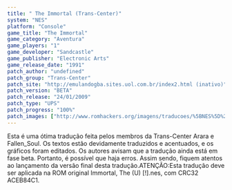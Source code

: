 ```yaml
---
title: " The Immortal (Trans-Center)"
system: "NES"
platform: "Console"
game_title: "The Immortal"
game_category: "Aventura"
game_players: "1"
game_developer: "Sandcastle"
game_publisher: "Electronic Arts"
game_release_date: "1991"
patch_author: "undefined"
patch_group: "Trans-Center"
patch_site: "http://emulandogba.sites.uol.com.br/index2.html (inativo)"
patch_version: "BETA"
patch_release: "24/01/2009"
patch_type: "UPS"
patch_progress: "100%"
patch_images: ["http://www.romhackers.org/imagens/traducoes/%5BNES%5D%20Immortal,%20The%20-%20Trans-Center%20-%201.png","http://www.romhackers.org/imagens/traducoes/%5BNES%5D%20Immortal,%20The%20-%20Trans-Center%20-%202.png","http://www.romhackers.org/imagens/traducoes/%5BNES%5D%20Immortal,%20The%20-%20Trans-Center%20-%203.png"]
---
```

Esta é uma ótima tradução feita pelos membros da Trans-Center Arara e Fallen_Soul. Os textos estão devidamente traduzidos e acentuados, e os gráficos foram editados. Os autores avisam que a tradução ainda está em fase beta. Portanto, é possível que haja erros. Assim sendo, fiquem atentos ao lançamento da versão final desta tradução.ATENÇÃO:Esta tradução deve ser aplicada na ROM original Immortal, The (U) [!].nes, com CRC32 ACEB84C1.